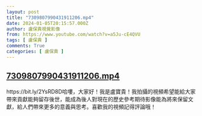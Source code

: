 ```yaml
---
layout: post
title: "7309807990431911206.mp4"
date: 2024-01-05T20:15:57.000Z
author: 盧保貴視覺影像
from: https://www.youtube.com/watch?v=a5Ju-cE4QVU
tags: [ 盧保貴 ]
comments: True
categories: [ 盧保貴 ]
---
```

<!--1704485757000-->
[7309807990431911206.mp4](https://www.youtube.com/watch?v=a5Ju-cE4QVU)
------

<div>
https://bit.ly/2YsRD8D哈嘍，大家好！我是盧寶貴！我拍攝的視頻希望能給大家帶來貢獻能夠留存後世，能成為後人對現在的歷史參考期待影像能為將來保留文獻，給人們帶來更多的意義與思考。喜歡我的視頻記得評論哦！
</div>

